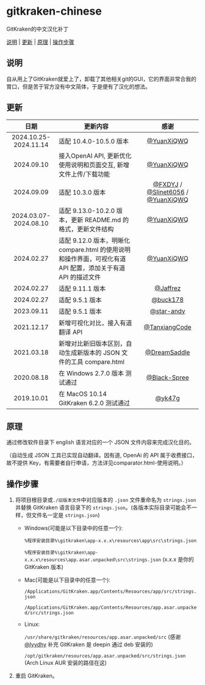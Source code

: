 # gitkraken-chinese

GitKraken的中文汉化补丁

[说明](#说明) | [更新](#更新) | [原理](#原理) | [操作步骤](#操作步骤)

## 说明

自从用上了GitKraken就爱上了，卸载了其他相关git的GUI，它的界面非常合我的胃口，但是苦于官方没有中文简体，于是便有了汉化的想法。

## 更新

|          日期           | 更新内容                                                                   |                                                               感谢                                                                |
|:---------------------:|------------------------------------------------------------------------|:-------------------------------------------------------------------------------------------------------------------------------:|
| 2024.10.25-2024.11.14 | 适配 10.4.0-10.5.0 版本                                                    |                                           [@YuanXiQWQ](https://github.com/YuanXiQWQ)                                            |
|      2024.09.10       | 接入OpenAI API, 更新优化使用说明和页面交互, 新增文件上传/下载功能                               |                                           [@YuanXiQWQ](https://github.com/YuanXiQWQ)                                            |
|      2024.09.09       | 适配 10.3.0 版本                                                           | [@FXDYJ](https://github.com/FXDYJ) / [@Slinet6056](https://github.com/Slinet6056) /  [@YuanXiQWQ](https://github.com/YuanXiQWQ) |
| 2024.03.07-2024.08.10 | 适配 9.13.0-10.2.0 版本，更新 README.md 的格式，更新文件结构                            |                                           [@YuanXiQWQ](https://github.com/YuanXiQWQ)                                            |
|      2024.02.27       | 适配 9.12.0 版本，明晰化 compare.html 的使用说明和操作界面，可视化有道 API 配置，添加关于有道 API 的描述文件 |                                           [@YuanXiQWQ](https://github.com/YuanXiQWQ)                                            |
|      2024.02.27       | 适配 9.11.1 版本                                                           |                                             [@Jaffrez](https://github.com/Jaffrez)                                              |
|      2024.02.27       | 适配 9.5.1 版本                                                            |                                             [@buck178](https://github.com/buck178)                                              |
|      2023.09.11       | 适配 9.5.1 版本                                                            |                                           [@star-andy](https://github.com/star-andy)                                            |
|      2021.12.17       | 新增可视化对比，接入有道翻译 API                                                     |                                        [@TanxiangCode](https://github.com/TanxiangCode)                                         |
|      2021.03.18       | 新增对比新旧版本区别，自动生成新版本的 JSON 文件的工具 compare.html                            |                                         [@DreamSaddle](https://github.com/DreamSaddle)                                          |
|      2020.08.18       | 在 Windows 2.7.0 版本 测试通过                                                |                                         [@Black-Spree](https://github.com/Black-Spree)                                          |
|      2019.10.01       | 在 MacOS 10.14 GitKraken 6.2.0 测试通过                                     |                                               [@yk47g](https://github.com/yk47g)                                                |

## 原理

通过修改软件目录下 english 语言对应的一个 JSON 文件内容来完成汉化目的。

（自动生成 JSON 工具已实现自动翻译。因有道, OpenAi 的 API 属于收费接口，故不提供 Key，有需要者自行申请，方法详见comparator.html-使用说明。）

## 操作步骤

1. 将项目根目录或`./旧版本文件`中对应版本的 `.json` 文件重命名为 `strings.json` 并替换 GitKraken 语言目录下的
   `strings.json`。(各版本实际目录可能会不一样，但文件名一定是 `strings.json`)

    - Windows(可能是以下目录中的任意一个):

      `%程序安装目录%\gitkraken\app-x.x.x\resources\app\src\strings.json`

      `%程序安装目录%\gitkraken\app-x.x.x\resources\app.asar.unpacked\src\strings.json` (x.x.x 是你的 GitKraken
      版本)
    - Mac(可能是以下目录中的任意一个):

      `/Applications/GitKraken.app/Contents/Resources/app/src/strings.json`

      `/Applications/GitKraken.app/Contents/Resources/app.asar.unpacked/src/strings.json`
    - Linux:

      `/usr/share/gitkraken/resources/app.asar.unpacked/src` (感谢 [@lyydhy](https://github.com/lyydhy) 补充
      GitKraken 是 deepin 通过 deb 安装的)

      `/opt/gitkraken/resources/app.asar.unpacked/src/strings.json` (Arch Linux AUR 安装的路径在这)

2. 重启 GitKraken。
